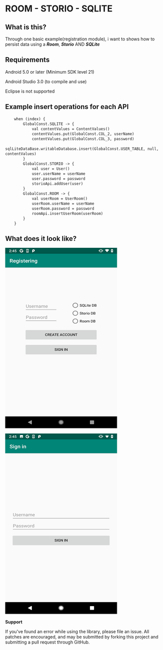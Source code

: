 # ROOM - STORIO - SQLITE

## What is this?

Through one basic example(registration module), i want to shows how to persist data using a ***Room***, ***Storio*** AND ***SQLite***

## Requirements

Android 5.0 or later (Minimum SDK level 21)

Android Studio 3.0 (to compile and use)

Eclipse is not supported

## Example insert operations for each API

        when (index) {
            GlobalConst.SQLITE -> {
                val contentValues = ContentValues()
                contentValues.put(GlobalConst.COL_2, userName)
                contentValues.put(GlobalConst.COL_3, password)
                sqlLiteDataBase.writableDatabase.insert(GlobalConst.USER_TABLE, null, contentValues)
            }
            GlobalConst.STORIO -> {
                val user = User()
                user.userName = userName
                user.password = password
                storioApi.addUser(user)
            }
            GlobalConst.ROOM -> {
                val userRoom = UserRoom()
                userRoom.userName = userName
                userRoom.password = password
                roomApi.insertUserRoom(userRoom)
            }
        }


## What does it look like?

![test image size](https://github.com/MilanBojic/registration_module/blob/master/image1.png)

![test image size](https://github.com/MilanBojic/registration_module/blob/master/image2.png)



**Support**

If you've found an error while using the library, please file an issue. All patches are encouraged, and may be submitted by forking this project and submitting a pull request through GitHub.
